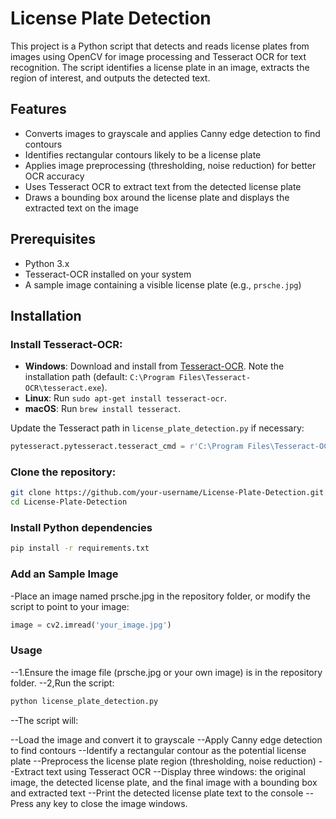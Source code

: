 # License Plate Detection

This project is a Python script that detects and reads license plates from images using OpenCV for image processing and Tesseract OCR for text recognition. The script identifies a license plate in an image, extracts the region of interest, and outputs the detected text.

## Features

- Converts images to grayscale and applies Canny edge detection to find contours
- Identifies rectangular contours likely to be a license plate
- Applies image preprocessing (thresholding, noise reduction) for better OCR accuracy
- Uses Tesseract OCR to extract text from the detected license plate
- Draws a bounding box around the license plate and displays the extracted text on the image

## Prerequisites

- Python 3.x
- Tesseract-OCR installed on your system
- A sample image containing a visible license plate (e.g., `prsche.jpg`)

## Installation

### Install Tesseract-OCR:

- **Windows**: Download and install from [Tesseract-OCR](https://github.com/UB-Mannheim/tesseract/wiki). Note the installation path (default: `C:\Program Files\Tesseract-OCR\tesseract.exe`).
- **Linux**: Run `sudo apt-get install tesseract-ocr`.
- **macOS**: Run `brew install tesseract`.

Update the Tesseract path in `license_plate_detection.py` if necessary:
```python
pytesseract.pytesseract.tesseract_cmd = r'C:\Program Files\Tesseract-OCR\tesseract.exe'  # Adjust for your system
```
### Clone the repository:

```bash
git clone https://github.com/your-username/License-Plate-Detection.git
cd License-Plate-Detection
```

### Install Python dependencies

```bash
pip install -r requirements.txt
```

### Add an Sample Image
-Place an image named prsche.jpg in the repository folder, or modify the script to point to your image:
```python
image = cv2.imread('your_image.jpg')
```

### Usage
--1.Ensure the image file (prsche.jpg or your own image) is in the repository folder.
--2,Run the script:

```bash
python license_plate_detection.py
```

--The script will:

--Load the image and convert it to grayscale
--Apply Canny edge detection to find contours
--Identify a rectangular contour as the potential license plate
--Preprocess the license plate region (thresholding, noise reduction)
--Extract text using Tesseract OCR
--Display three windows: the original image, the detected license plate, and the final image with a bounding box and extracted text
--Print the detected license plate text to the console
--Press any key to close the image windows.
